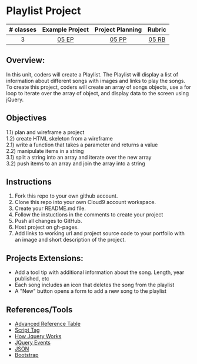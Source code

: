 # Playlist Project

| # classes|Example Project|Project Planning|Rubric|
|:--:|:--:|:--:|:--:|
| 3 |[05 EP](https://ScriptEdcurriculum.github.io//advanced_playlist_solution/)|[05 PP](https://docs.google.com/document/d/1JBjicVmEc6TKg-6Mz4ET407vgrdO0nd6vUjBUftkJ4M)|[05 RB](https://drive.google.com/open?id=1sQxfNhRwnK7k08VMeSFkncODpbuCLDdk9Actey5YDVo)|

## Overview:
In this unit, coders will create a Playlist. The Playlist will display a list of information about different songs with images and links to play the songs. To create this project, coders will create an array of songs objects, use a for loop to iterate over the array of object, and display data to the screen using jQuery.

## Objectives
1.1) plan and wireframe a project <br>
1.2) create HTML skeleton from a wireframe <br>
2.1) write a function that takes a parameter and returns a value <br>
2.2) manipulate items in a string <br>
3.1) split a string into an array and iterate over the new array <br>
3.2) push items to an array and join the array into a string <br>

## Instructions
1) Fork this repo to your own github account. 
2) Clone this repo into your own Cloud9 account workspace.
3) Create your README.md file.
4) Follow the instuctions in the comments to create your project
5) Push all changes to GitHub.
6) Host project on gh-pages.
7) Add links to working url and project source code to your portfolio with an image and short description of the project.

## Projects Extensions:
* Add a tool tip with additional information about the song. Length, year published, etc
* Each song includes an icon that deletes the song from the playlist
* A "New" button opens a form to add a new song to the playlist

## References/Tools
* [Advanced Reference Table]()
* [Script Tag](http://javascript.crockford.com/script.html)
* [How Jquery Works](http://learn.jquery.com/about-jquery/how-jquery-works/)
* [JQuery Events](http://api.jquery.com/category/events/)
* [JSON](https://www.w3schools.com/js/js_json.asp)
* [Bootstrap](http://getbootstrap.com/getting-started/)
